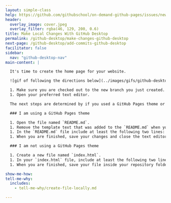```yaml
---
layout: simple-class
help: https://github.com/githubschool/on-demand-github-pages/issues/new?title=I%20need%20help&body=Describe%20what%20you%20need%20help%20with%20here.&labels=Help%20Wanted
header:
  overlay_image: cover.jpeg
  overlay_filter: rgba(46, 129, 200, 0.6)
title: Make Local Changes With GitHub Desktop
permalink: /github-desktop/make-changes-github-desktop
next-page: /github-desktop/add-commits-github-desktop
facilitator: false
sidebar:
  nav: "github-desktop-nav"
main-content: |

  It's time to create the home page for your website.

  ![gif of following the directions below](../images/gifs/github-desktop/add-commits-locally.gif)

  1. Make sure you are checked out to the new branch you just created. You change branches by clicking the **Current Branch** button at the top of the application, then selecting a branch.
  1. Open your preferred text editor.

  The next steps are determined by if you used a GitHub Pages theme or decided to just enable GitHub Pages on your repository.

  ### I am using a GitHub Pages theme

  1. Open the file named `README.md`.
  1. Remove the template text that was added to the `README.md` when you selected your theme.
  1. In the `README.md` file include at least the following two lines: `# Hello World!` and `My name is GITHUB_USERNAME`. Bonus points for including more information.
  1. When you are finished, save your changes and close the text editor.

  ### I am not using a GitHub Pages theme

  1. Create a new file named `index.html`.
  1. In your `index.html` file, include at least the following two lines: `<h1> Hello World! </h1>` and `<p> My name is GITHUB_USERNAME </p>`. Bonus points for including more information, or using [Jekyll Themes](http://jekyllthemes.org/) to create a more robust site.
  1. When you are finished, save your file inside your repository folder, and close the text editor.

show-me-how:
tell-me-why:
  includes:
    - tell-me-why/create-file-locally.md

---
```

